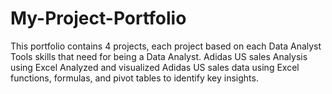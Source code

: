 # My-Project-Portfolio
This portfolio contains 4 projects, each project based on each Data Analyst Tools skills that need for being a Data Analyst.
Adidas US sales Analysis using Excel
Analyzed and visualized Adidas US sales data using Excel functions, formulas, and pivot tables to identify key insights.
